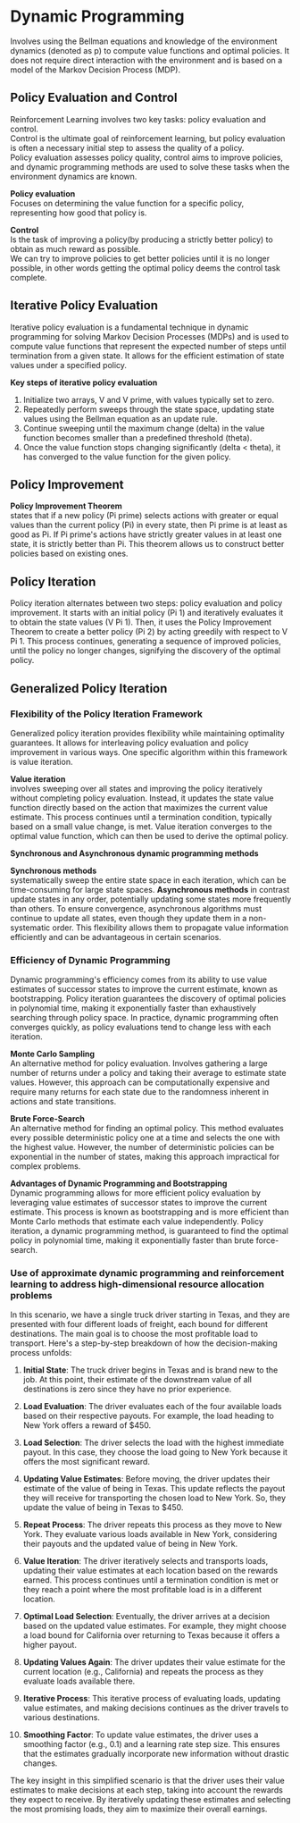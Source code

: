 # Dynamic Programming
Involves using the Bellman equations and knowledge of the environment dynamics (denoted as p) to compute value functions and optimal policies. It does not require direct interaction with the environment and is based on a model of the Markov Decision Process (MDP).

## Policy Evaluation and Control
Reinforcement Learning involves two key tasks: policy evaluation and control.  
Control is the ultimate goal of reinforcement learning, but policy evaluation is often a necessary initial step to assess the quality of a policy.  
Policy evaluation assesses policy quality, control aims to improve policies, and dynamic programming methods are used to solve these tasks when the environment dynamics are known.

__Policy evaluation__  
Focuses on determining the value function for a specific policy, representing how good that policy is.  

__Control__  
Is the task of improving a policy(by producing a strictly better policy) to obtain as much reward as possible.   
We can try to improve policies to get better policies until it is no longer possible, in other words getting the optimal policy deems the control task complete.

## Iterative Policy Evaluation

Iterative policy evaluation is a fundamental technique in dynamic programming for solving Markov Decision Processes (MDPs) and is used to compute value functions that represent the expected number of steps until termination from a given state. It allows for the efficient estimation of state values under a specified policy.

__Key steps of iterative policy evaluation__

1. Initialize two arrays, V and V prime, with values typically set to zero.
2. Repeatedly perform sweeps through the state space, updating state values using the Bellman equation as an update rule.
3. Continue sweeping until the maximum change (delta) in the value function becomes smaller than a predefined threshold (theta).
4. Once the value function stops changing significantly (delta < theta), it has converged to the value function for the given policy.


## Policy Improvement

__Policy Improvement Theorem__  
states that if a new policy (Pi prime) selects actions with greater or equal values than the current policy (Pi) in every state, then Pi prime is at least as good as Pi. If Pi prime's actions have strictly greater values in at least one state, it is strictly better than Pi. This theorem allows us to construct better policies based on existing ones.

## Policy Iteration
Policy iteration alternates between two steps: policy evaluation and policy improvement. It starts with an initial policy (Pi 1) and iteratively evaluates it to obtain the state values (V Pi 1). Then, it uses the Policy Improvement Theorem to create a better policy (Pi 2) by acting greedily with respect to V Pi 1. This process continues, generating a sequence of improved policies, until the policy no longer changes, signifying the discovery of the optimal policy.


## Generalized Policy Iteration

### Flexibility of the Policy Iteration Framework
Generalized policy iteration provides flexibility while maintaining optimality guarantees. It allows for interleaving policy evaluation and policy improvement in various ways. One specific algorithm within this framework is value iteration. 

__Value iteration__  
involves sweeping over all states and improving the policy iteratively without completing policy evaluation. Instead, it updates the state value function directly based on the action that maximizes the current value estimate. This process continues until a termination condition, typically based on a small value change, is met. Value iteration converges to the optimal value function, which can then be used to derive the optimal policy.

__Synchronous and Asynchronous dynamic programming methods__  

__Synchronous methods__  
systematically sweep the entire state space in each iteration, which can be time-consuming for large state spaces. 
__Asynchronous methods__
in contrast update states in any order, potentially updating some states more frequently than others. 
To ensure convergence, asynchronous algorithms must continue to update all states, even though they update them in a non-systematic order. This flexibility allows them to propagate value information efficiently and can be advantageous in certain scenarios.

### Efficiency of Dynamic Programming
Dynamic programming's efficiency comes from its ability to use value estimates of successor states to improve the current estimate, known as bootstrapping. Policy iteration guarantees the discovery of optimal policies in polynomial time, making it exponentially faster than exhaustively searching through policy space. In practice, dynamic programming often converges quickly, as policy evaluations tend to change less with each iteration.

__Monte Carlo Sampling__  
An alternative method for policy evaluation. Involves gathering a large number of returns under a policy and taking their average to estimate state values. However, this approach can be computationally expensive and require many returns for each state due to the randomness inherent in actions and state transitions.

__Brute Force-Search__  
An alternative method for finding an optimal policy. This method evaluates every possible deterministic policy one at a time and selects the one with the highest value. However, the number of deterministic policies can be exponential in the number of states, making this approach impractical for complex problems.

__Advantages of Dynamic Programming and Bootstrapping__  
Dynamic programming allows for more efficient policy evaluation by leveraging value estimates of successor states to improve the current estimate. This process is known as bootstrapping and is more efficient than Monte Carlo methods that estimate each value independently. Policy iteration, a dynamic programming method, is guaranteed to find the optimal policy in polynomial time, making it exponentially faster than brute force-search.

### Use of approximate dynamic programming and reinforcement learning to address high-dimensional resource allocation problems

In this scenario, we have a single truck driver starting in Texas, and they are presented with four different loads of freight, each bound for different destinations. The main goal is to choose the most profitable load to transport. Here's a step-by-step breakdown of how the decision-making process unfolds:

1. __Initial State__: The truck driver begins in Texas and is brand new to the job. At this point, their estimate of the downstream value of all destinations is zero since they have no prior experience.

2. __Load Evaluation__: The driver evaluates each of the four available loads based on their respective payouts. For example, the load heading to New York offers a reward of $450.

3. __Load Selection__: The driver selects the load with the highest immediate payout. In this case, they choose the load going to New York because it offers the most significant reward.

3. __Updating Value Estimates__: Before moving, the driver updates their estimate of the value of being in Texas. This update reflects the payout they will receive for transporting the chosen load to New York. So, they update the value of being in Texas to $450.

4. __Repeat Process__: The driver repeats this process as they move to New York. They evaluate various loads available in New York, considering their payouts and the updated value of being in New York.

5. __Value Iteration__: The driver iteratively selects and transports loads, updating their value estimates at each location based on the rewards earned. This process continues until a termination condition is met or they reach a point where the most profitable load is in a different location.

6. __Optimal Load Selection__: Eventually, the driver arrives at a decision based on the updated value estimates. For example, they might choose a load bound for California over returning to Texas because it offers a higher payout.

7. __Updating Values Again__: The driver updates their value estimate for the current location (e.g., California) and repeats the process as they evaluate loads available there.

8. __Iterative Process__: This iterative process of evaluating loads, updating value estimates, and making decisions continues as the driver travels to various destinations.

9. __Smoothing Factor__: To update value estimates, the driver uses a smoothing factor (e.g., 0.1) and a learning rate step size. This ensures that the estimates gradually incorporate new information without drastic changes.

The key insight in this simplified scenario is that the driver uses their value estimates to make decisions at each step, taking into account the rewards they expect to receive. By iteratively updating these estimates and selecting the most promising loads, they aim to maximize their overall earnings.